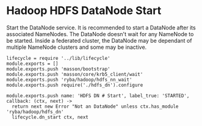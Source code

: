 
# Hadoop HDFS DataNode Start

Start the DataNode service. It is recommended to start a DataNode after its associated 
NameNodes. The DataNode doesn't wait for any NameNode to be started. Inside a 
federated cluster, the DataNode may be dependant of multiple NameNode clusters 
and some may be inactive.

    lifecycle = require '../lib/lifecycle'
    module.exports = []
    module.exports.push 'masson/bootstrap'
    module.exports.push 'masson/core/krb5_client/wait'
    module.exports.push 'ryba/hadoop/hdfs_nn_wait'
    module.exports.push require('./hdfs_dn').configure

    module.exports.push name: 'HDFS DN # Start', label_true: 'STARTED', callback: (ctx, next) ->
      return next new Error "Not an DataNode" unless ctx.has_module 'ryba/hadoop/hdfs_dn'
      lifecycle.dn_start ctx, next